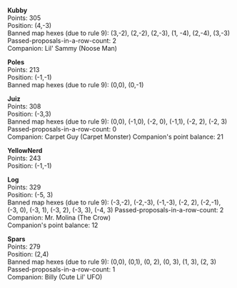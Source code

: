 **Kubby**  
Points: 305  
Position: (4,-3)  
Banned map hexes (due to rule 9): (3,-2), (2,-2), (2,-3), (1, -4), (2,-4), (3,-3)  
Passed-proposals-in-a-row-count: 2  
Companion: Lil' Sammy (Noose Man)

**Poles**  
Points: 213  
Position: (-1,-1)  
Banned map hexes (due to rule 9): (0,0), (0,-1)

**Juiz**  
Points: 308  
Position: (-3,3)  
Banned map hexes (due to rule 9): (0,0), (-1,0), (-2, 0), (-1,1), (-2, 2), (-2, 3)
Passed-proposals-in-a-row-count: 0  
Companion: Carpet Guy (Carpet Monster)
Companion's point balance: 21

**YellowNerd**  
Points: 243  
Position: (-1,-1)

**Log**  
Points: 329  
Position: (-5, 3)  
Banned map hexes (due to rule 9): (-3,-2), (-2,-3), (-1,-3), (-2, 2), (-2,-1), (-3, 0), (-3, 1), (-3, 2), (-3, 3), (-4, 3)
Passed-proposals-in-a-row-count: 2  
Companion: Mr. Molina (The Crow)  
Companion's point balance: 12

**Spars**  
Points: 279  
Position: (2,4)  
Banned map hexes (due to rule 9): (0,0), (0,1), (0, 2), (0, 3), (1, 3), (2, 3)  
Passed-proposals-in-a-row-count: 1  
Companion: Billy (Cute Lil' UFO)
